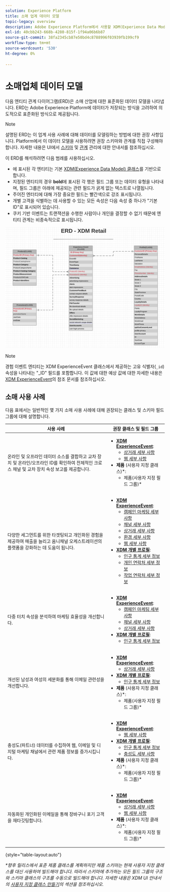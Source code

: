 ```yaml
---
solution: Experience Platform
title: 소매 업계 데이터 모델
topic-legacy: overview
description: Adobe Experience Platform에서 사용할 XDM(Experience Data Model) 과 호환되는 소매 업계를 위한 표준화된 데이터 모델을 봅니다.
exl-id: 40cbb243-668b-4280-815f-1f94a06b6b87
source-git-commit: 38fa2345cb87e50bd4c8788996f03939fb199cf9
workflow-type: tm+mt
source-wordcount: '530'
ht-degree: 0%

---
```


#  소매업체 데이터 모델

다음 엔티티 관계 다이어그램(ERD)은 소매 산업에 대한 표준화된 데이터 모델을 나타냅니다. ERD는 Adobe Experience Platform에 데이터가 저장되는 방식을 고려하여 의도적으로 표준화된 방식으로 제공됩니다.

>[!NOTE]
>
>설명된 ERD는 이 업계 사용 사례에 대해 데이터를 모델링하는 방법에 대한 권장 사항입니다. Platform에서 이 데이터 모델을 사용하려면 권장 스키마와 관계를 직접 구성해야 합니다. 자세한 내용은 UI에서 [스키마](../../ui/resources/schemas.md) 및 [관계](../../tutorials/relationship-ui.md) 관리에 대한 안내서를 참조하십시오.

이 ERD를 해석하려면 다음 범례를 사용하십시오.

* 에 표시된 각 엔티티는 기본 [XDM(Experience Data Model) 클래스](../composition.md#class)를 기반으로 합니다.
* 지정된 엔티티의 경우 **bold**&#x200B;에 표시된 각 행은 필드 그룹 또는 데이터 유형을 나타내며, 필드 그룹은 아래에 제공되는 관련 필드가 굵게 없는 텍스트로 나열됩니다.
* 주어진 엔터티에 대해 가장 중요한 필드는 빨간색으로 강조 표시됩니다.
* 개별 고객을 식별하는 데 사용할 수 있는 모든 속성은 다음 속성 중 하나가 &quot;기본 ID&quot;로 표시되어 있습니다.
* 쿠키 기반 이벤트는 트랜잭션을 수행한 사람이나 개인을 결정할 수 없기 때문에 엔티티 관계는 비종속적으로 표시됩니다.

![](../../images/industries/retail.png)

>[!NOTE]
>
>경험 이벤트 엔티티는 XDM ExperienceEvent 클래스에서 제공하는 고유 식별자(`_id`) 속성을 나타내는 &quot;_ID&quot; 필드를 포함합니다. 이 값에 대한 예상 값에 대한 자세한 내용은 [XDM ExperienceEvent](../../classes/experienceevent.md)의 참조 문서를 참조하십시오.

##  소매 사용 사례

다음 표에서는 일반적인 몇 가지 소매 사용 사례에 대해 권장되는 클래스 및 스키마 필드 그룹에 대해 설명합니다.

| 사용 사례 | 권장 클래스 및 필드 그룹 |
| --- | --- |
| 온라인 및 오프라인 데이터 소스를 결합하고 교차 장치 및 온라인/오프라인 ID를 확인하여 전체적인 크로스 채널 및 교차 장치 속성 보고를 제공합니다. | <ul><li>**[XDM ExperienceEvent](../../classes/experienceevent.md)**:<ul><li>[상거래 세부 사항](../../field-groups/event/commerce-details.md)</li><li>[웹 세부 사항](../../field-groups/event/web-details.md)</li></ul></li><li>**제품** (사용자 지정 클래스)\*:<ul><li>제품(사용자 지정 필드 그룹)\*</li></ul></li></ul> |
| 다양한 세그먼트를 위한 타겟팅되고 개인화된 경험을 제공하여 매출을 늘리고 옴니채널 오케스트레이션의 플랫폼을 강화하는 데 도움이 됩니다. | <ul><li>**[XDM ExperienceEvent](../../classes/experienceevent.md)**:<ul><li>[캠페인 마케팅 세부 사항](../../field-groups/event/campaign-marketing-details.md)</li><li>[채널 세부 사항](../../field-groups/event/channel-details.md)</li><li>[상거래 세부 사항](../../field-groups/event/commerce-details.md)</li><li>[환경 세부 사항](../../field-groups/event/environment-details.md)</li><li>[웹 세부 사항](../../field-groups/event/web-details.md)</li></ul></li><li>**[XDM 개별 프로필](../../classes/individual-profile.md)**:<ul><li>[인구 통계 세부 정보](../../field-groups/profile/demographic-details.md)</li><li>[개인 연락처 세부 정보](../../field-groups/profile/personal-contact-details.md)</li><li>[작업 연락처 세부 정보](../../field-groups/profile/work-contact-details.md)</li></ul></li></ul> |
| 다중 터치 속성을 분석하여 마케팅 효율성을 개선합니다. | <ul><li>**[XDM ExperienceEvent](../../classes/experienceevent.md)**:<ul><li>[캠페인 마케팅 세부 사항](../../field-groups/event/campaign-marketing-details.md)</li><li>[채널 세부 사항](../../field-groups/event/channel-details.md)</li><li>[상거래 세부 사항](../../field-groups/event/commerce-details.md)</li></ul></li><li>**[XDM 개별 프로필](../../classes/individual-profile.md)**:<ul><li>[인구 통계 세부 정보](../../field-groups/profile/demographic-details.md)</li></ul></li></ul> |
| 개선된 남성과 여성의 세분화를 통해 이메일 관련성을 개선합니다. | <ul><li>**[XDM ExperienceEvent](../../classes/experienceevent.md)**:<ul><li>[상거래 세부 사항](../../field-groups/event/commerce-details.md)</li></ul></li><li>**[XDM 개별 프로필](../../classes/individual-profile.md)**:<ul><li>[인구 통계 세부 정보](../../field-groups/profile/demographic-details.md)</li></ul></li><li>**제품** (사용자 지정 클래스)\*:<ul><li>제품(사용자 지정 필드 그룹)\*</li></ul></li></ul> |
| 충성도(파트너) 데이터를 수집하여 웹, 이메일 및 디지털 마케팅 채널에서 관련 제품 정보를 증가시킵니다. | <ul><li>**[XDM ExperienceEvent](../../classes/experienceevent.md)**:<ul><li>[웹 세부 사항](../../field-groups/event/web-details.md)</li></ul></li><li>**[XDM 개별 프로필](../../classes/individual-profile.md)**:<ul><li>[인구 통계 세부 정보](../../field-groups/profile/demographic-details.md)</li><li>[충성도 세부 사항](../../field-groups/profile/loyalty-details.md)</li></ul></li><li>**제품** (사용자 지정 클래스)\*:<ul><li>제품(사용자 지정 필드 그룹)\*</li></ul></li></ul> |
| 자동화된 개인화된 이메일을 통해 장바구니 포기 고객을 재타깃팅합니다. | <ul><li>**[XDM ExperienceEvent](../../classes/experienceevent.md)**:<ul><li>[상거래 세부 사항](../../field-groups/event/commerce-details.md)</li><li>[웹 세부 사항](../../field-groups/event/web-details.md)</li></ul></li><li>**제품** (사용자 지정 클래스)\*:<ul><li>제품(사용자 지정 필드 그룹)\*</li></ul></li></ul> |

{style=&quot;table-layout:auto&quot;}

*\*향후 릴리스에서 표준 제품 클래스를 계획하지만 제품 스키마는 현재 사용자 지정 클래스를 대신 사용하여 빌드해야 합니다. 따라서 스키마에 추가하는 모든 필드 그룹의 구조와 스키마 클래스의 구조를 수동으로 빌드해야 합니다. 자세한 내용은 XDM UI 안내서의 [사용자 지정 클래스 만들기](../../ui/resources/classes.md#create)의 섹션을 참조하십시오.*
